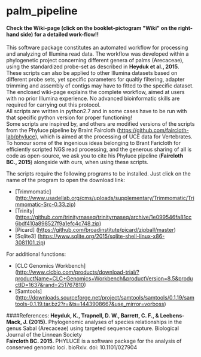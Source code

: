 # palm_pipeline
#### Check the Wiki-page (click on the booklet-pictogram "Wiki" on the right-hand side) for a detailed work-flow!!
This software package constitutes an automated workflow for processing and analyzing of Illumina read data. The workflow was developed within a phylogenetic project concerning different genera of palms (Arecaceae), using the standardized probe-set as described in **Heyduk et al., 2015**.  
These scripts can also be applied to other Illumina datasets based on different probe sets, yet specific parameters for qualtiy filtering, adapter trimming and assembly of contigs may have to fitted to the specific dataset. The enclosed wiki-page explains the complete workflow, aimed at users with no prior Illumina experience. No advanced bioinformatic skills are required for carrying out this protocol.  
All scripts are written in python2.7 and in some cases have to be run with that specific python version for proper functioning!  
Some scripts are inspired by, and others are modified versions of the scripts from the Phyluce pipeline by Braint Faircloth (https://github.com/faircloth-lab/phyluce), which is aimed at the processing of UCE data for Vertebrates. To honour some of the ingenious ideas belonging to Brant Faricloth for efficiently scripted NGS read processing, and the generous sharing of all is code as open-source, we ask you to cite his Phyluce pipeline (**Faircloth BC., 2015**) alongside with ours, when using these scripts.  
  

The scripts require the following programs to be installed. Just click on the name of the program to open the download link:  
- [Trimmomatic] (http://www.usadellab.org/cms/uploads/supplementary/Trimmomatic/Trimmomatic-Src-0.33.zip)
- [Trinity] (https://github.com/trinityrnaseq/trinityrnaseq/archive/1e099546fa81cc6bdf410a898527f9a1efc4c748.zip)
- [Picard] (https://github.com/broadinstitute/picard/zipball/master)
- [Sqlite3] (https://www.sqlite.org/2015/sqlite-shell-linux-x86-3081101.zip)

For additional functions:
- [CLC Genomics Workbench] (http://www.clcbio.com/products/download-trial/?productName=CLC+Genomics+Workbench&productVersion=8.5&productID=1637&rand=251767810)
- [Samtools] (http://downloads.sourceforge.net/project/samtools/samtools/0.1.19/samtools-0.1.19.tar.bz2?r=&ts=1443908667&use_mirror=vorboss)

####References:
**Heyduk, K., Trapnell, D. W., Barrett, C. F., & Leebens-Mack, J. (2015).** Phylogenomic analyses of species relationships in the genus Sabal (Arecaceae) using targeted sequence capture. Biological Journal of the Linnean Society  
**Faircloth BC. 2015.** PHYLUCE is a software package for the analysis of conserved genomic loci. bioRxiv. doi: 10.1101/027904
